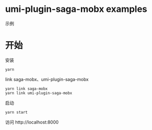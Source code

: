 # umi-plugin-saga-mobx examples
示例

# 开始

安装

```
yarn
```

link saga-mobx、umi-plugin-saga-mobx
```
yarn link saga-mobx
yarn link umi-plugin-saga-mobx
```

启动
```
yarn start
```
访问 http://localhost:8000